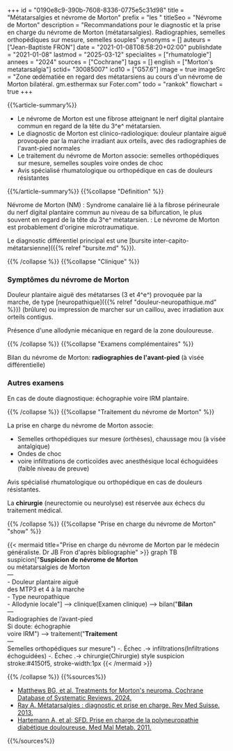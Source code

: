 +++
id = "0190e8c9-390b-7608-8336-0775e5c31d98"
title = "Métatarsalgies et névrome de Morton"
prefix = "les "
titleSeo = "Névrome de Morton"
description = "Recommandations pour le diagnostic et la prise en charge du névrome de Morton (métatarsalgies). Radiographies, semelles orthopédiques sur mesure, semelles souples"
synonyms = []
auteurs = ["Jean-Baptiste FRON"]
date = "2021-01-08T08:58:20+02:00"
publishdate = "2021-01-08"
lastmod = "2025-03-12"
specialites = ["rhumatologie"]
annees = "2024"
sources = ["Cochrane"]
tags = []
english = ["Morton's metatarsalgia"]
sctid= "30085007"
icd10 = ["G57.6"]
image = true
imageSrc = "Zone œdématiée en regard des métatarsiens au cours d'un névrome de Morton bilatéral. gm.esthermax sur Foter.com"
todo = "rankok"
flowchart = true
+++

{{%article-summary%}}

- Le névrome de Morton est une fibrose atteignant le nerf digital plantaire commun en regard de la tête du 3^e^ métatarsien.
- Le diagnostic de Morton est clinico-radiologique: douleur plantaire aiguë provoquée par la marche irradiant aux orteils, avec des radiographies de l'avant-pied normales
- Le traitement du névrome de Morton associe: semelles orthopédiques sur mesure, semelles souples voire ondes de choc
- Avis spécialisé rhumatologique ou orthopédique en cas de douleurs résistantes

{{%/article-summary%}}
{{%collapse "Définition" %}}

Névrome de Morton (NM)
: Syndrome canalaire lié à la fibrose périneurale du nerf digital plantaire commun au niveau de sa bifurcation, le plus souvent en regard de la tête du 3^e^ métatarsien.
: Le névrome de Morton est probablement d'origine microtraumatique.

Le diagnostic différentiel principal est une [bursite inter-capito-métatarsienne]({{% relref "bursite.md" %}}).

{{% /collapse %}}
{{%collapse "Clinique" %}}

### Symptômes du névrome de Morton

Douleur plantaire aiguë des métatarses (3 et 4^e^) provoquée par la marche, de type [neuropathique]({{% relref "douleur-neuropathique.md" %}}) (brûlure) ou impression de marcher sur un caillou, avec irradiation aux orteils contigus.

Présence d'une allodynie mécanique en regard de la zone douloureuse.

{{% /collapse %}}
{{%collapse "Examens complémentaires" %}}

Bilan du névrome de Morton: **radiographies de l'avant-pied** (à visée différentielle)

### Autres examens

En cas de doute diagnostique: échographie voire IRM plantaire.

{{% /collapse %}}
{{%collapse "Traitement du névrome de Morton" %}}

La prise en charge du névrome de Morton associe:

- Semelles orthopédiques sur mesure (orthèses), chaussage mou (à visée antalgique)
- Ondes de choc
- voire infiltrations de corticoïdes avec anesthésique local échoguidées (faible niveau de preuve)

Avis spécialisé rhumatologique ou orthopédique en cas de douleurs résistantes.

La **chirurgie** (neurectomie ou neurolyse) est réservée aux échecs du traitement médical.

{{% /collapse %}}
{{%collapse "Prise en charge du névrome de Morton" "show" %}}

{{< mermaid title="Prise en charge du névrome de Morton par le médecin généraliste. Dr JB Fron d'après bibliographie" >}}
graph TB
  suspicion["<b>Suspicion de névrome de Morton</b><br>ou métatarsalgies de Morton<br>—<br>- Douleur plantaire aiguë<br>des MTP3 et 4 à la marche<br>- Type neuropathique<br>- Allodynie locale"] --> clinique(Examen clinique) --> bilan("<b>Bilan</b><br>—<br>Radiographies de l’avant-pied<br>Si doute: échographie<br>voire IRM") --> traitement("<b>Traitement</b><br>—<br>Semelles orthopédiques sur mesure") -. Échec .-> infiltrations(Infiltrations échoguidées) -. Échec .-> chirurgie(Chirurgie)
  style suspicion stroke:#4150f5, stroke-width:1px
{{< /mermaid >}}

{{% /collapse %}}
{{%sources%}}

- [Matthews BG, et al. Treatments for Morton's neuroma. Cochrane Database of Systematic Reviews. 2024.](https://www.cochranelibrary.com/cdsr/doi/10.1002/14651858.CD014687.pub2/full/fr)
- [Ray A. Métatarsalgies : diagnostic et prise en charge. Rev Med Suisse. 2013.](https://www.revmed.ch/RMS/2013/RMS-N-411/Metatarsalgies-diagnostic-et-prise-en-charge)
- [Hartemann A, et al; SFD. Prise en charge de la polyneuropathie diabétique douloureuse. Med Mal Metab. 2011.](https://www.sfdiabete.org/sites/www.sfdiabete.org/files/files/ressources/mmm_2011_guide_polyneuropathie-.pdf)

{{%/sources%}}
